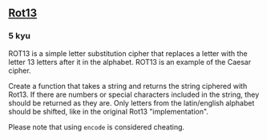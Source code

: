 <h2><a href=https://www.codewars.com/kata/530e15517bc88ac656000716/train/python target="_blank">Rot13</a></h2><h3>5 kyu</h3><p>ROT13 is a simple letter substitution cipher that replaces a letter with the letter 13 letters after it in the alphabet. ROT13 is an example of the Caesar cipher.</p><p>Create a function that takes a string and returns the string ciphered with Rot13. If there are numbers or special characters included in the string, they should be returned as they are. Only letters from the latin/english alphabet should be shifted, like in the original Rot13 "implementation".</p><p>Please note that using <code>encode</code> is considered cheating.</p>